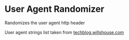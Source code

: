 # User Agent Randomizer
Randomizes the user agent http header

User agent strings list taken from [techblog.willshouse.com](https://techblog.willshouse.com/2012/01/03/most-common-user-agents/)
